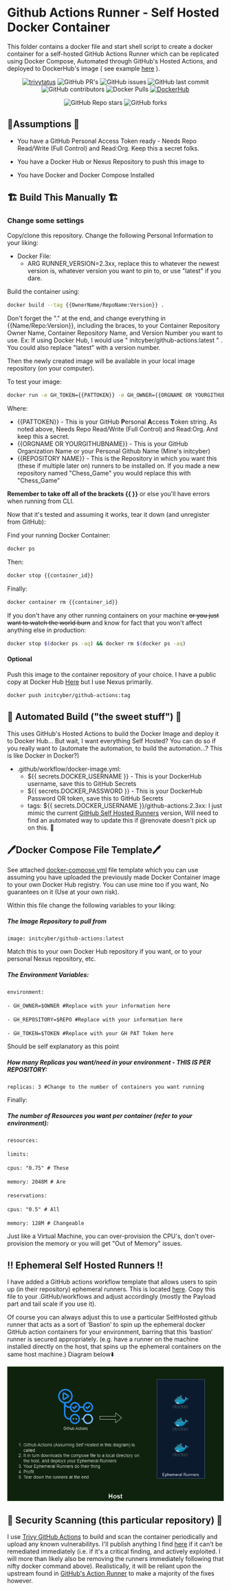 
# Github Actions Runner - Self Hosted Docker Container

This folder contains a docker file and start shell script to create a docker container for a self-hosted GitHub Actions Runner which can be replicated using Docker Compose, Automated through GitHub's Hosted Actions, and deployed to DockerHub's image ( see example [here](https://hub.docker.com/r/initcyber/github-actions/tags) ).

 

<div align='center'>

<a href="https://semgrep.dev/"> <img src="https://img.shields.io/badge/Trivy_status-Monitored-aqua" alt="trivytatus"></a>
![GitHub PR's](https://img.shields.io/github/issues-pr/initcyber/gha-container)
![GitHub issues](https://img.shields.io/github/issues/initcyber/gha-container)
![GitHub last commit](https://img.shields.io/github/last-commit/initcyber/gha-container)
![GitHub contributors](https://img.shields.io/github/contributors/initcyber/gha-container)
![Docker Pulls](https://img.shields.io/docker/pulls/initcyber/github-actions)
<a href="https://hub.docker.com/u/initcyber" target="blank"><img src="https://img.shields.io/badge/dockerhub-images-success.svg?logo=Docker" alt="DockerHub"></a>


</div>

<div align='center'>

![GitHub Repo stars](https://img.shields.io/github/stars/initcyber/gha-container)
![GitHub forks](https://img.shields.io/github/forks/initcyber/gha-container)

 </div>
 
 
 
 

## 🚀Assumptions 🚀

- You have a GitHub Personal Access Token ready - Needs Repo Read/Write (Full Control) and Read:Org. Keep this a secret folks.

- You have a Docker Hub or Nexus Repository to push this image to

- You have Docker and Docker Compose Installed

 

## 🏗️ Build This Manually 🏗️

### Change some settings
Copy/clone this repository. Change the following Personal Information to your liking:

 - Docker File:
	 - ARG RUNNER_VERSION=2.3xx, replace this to whatever the newest version is, whatever version you want to pin to, or use "latest" if you dare.


Build the container using:

```bash
docker build --tag {{OwnerName/RepoName:Version}} . 
```
Don't forget the "." at the end, and change everything in {{Name/Repo:Version}}, including the braces, to your Container Repository Owner Name, Container Repository Name, and Version Number you want to use. 
Ex: If using Docker Hub, I would use " initcyber/github-actions:latest " . You could also replace "latest" with a version number.
 

Then the newly created image will be available in your local image repository (on your computer).

 

To test your image:

 

```bash
docker run -e GH_TOKEN={{PATTOKEN}} -e GH_OWNER={{ORGNAME OR YOURGITHUBNAME}} -e GH_REPOSITORY={{REPOSITORY NAME}} -d {{THE-IMAGE-NAME-THAT-YOU-MADE-EARLIER}}
```
Where:

 - {{PATTOKEN}} - This is your GitHub **P**ersonal **A**ccess **T**oken string. As noted above, Needs Repo Read/Write (Full Control) and Read:Org. And keep this a secret.
 - {{ORGNAME OR YOURGITHUBNAME}} - This is your GitHub Organization Name or your Personal Github Name (Mine's initcyber)
 - {{REPOSITORY NAME}} - This is the Repository in which you want this (these if multiple later on) runners to be installed on. If you made a new repository named "Chess_Game" you would replace this with "Chess_Game"

**Remember to take off all of the brackets {{ }}** or else you'll have errors when running from CLI.

Now that it's tested and assuming it works, tear it down (and unregister from GitHub):

Find your running Docker Container:
```bash
docker ps
```
Then:
```bash
docker stop {{container_id}}
```
Finally:
```bash
docker container rm {{container_id}}
```

If you don't have any other running containers on your machine ~~or you just want to watch the world burn~~ and know for fact that you won't affect anything else in production:
```bash
docker stop $(docker ps -aq) && docker rm $(docker ps -aq)
```

 #### Optional

Push this image to the container repository of your choice. I have a public copy at Docker Hub [Here](https://hub.docker.com/r/initcyber/github-actions) but I use Nexus primarily.

 

```bash
docker push initcyber/github-actions:tag
```

## 🤖 Automated Build ("the sweet stuff") 🤖
This uses GitHub's Hosted Actions to build the Docker Image and deploy it to Docker Hub... But wait, I want everything Self Hosted? You can do so if you really want to (automate the automation, to build the automation...? This is like Docker in Docker?)

 - .github/workflow/docker-image.yml:
	 - ${{ secrets.DOCKER_USERNAME }} - This is your DockerHub username, save this to GitHub Secrets
	 - ${{ secrets.DOCKER_PASSWORD }} - This is your DockerHub Password OR token, save this to GitHub Secrets
	 - tags: ${{ secrets.DOCKER_USERNAME }}/github-actions:2.3xx: I just mimic the current [GitHub Self Hosted Runners](https://github.com/actions/runner/releases/download/) version, Will need to find an automated way to update this if @renovate doesn't pick up on this. 🤞

 




 

## 🖊️Docker Compose File Template🖊️

See attached [docker-compose.yml](https://github.com/initcyber/gha-container/blob/main/docker-compose.yml) file template which you can use assuming you have uploaded the previously made Docker Container image to your own Docker Hub registry. You can use mine too if you want, No guarantees on it (Use at your own risk).

Within this file change the following variables to your liking:
##### The Image Repository to pull from
```
image: initcyber/github-actions:latest 
```
Match this to your own Docker Hub repository if you want, or to your personal Nexus repository, etc.

##### The Environment Variables:
```
environment:

- GH_OWNER=$OWNER #Replace with your information here

- GH_REPOSITORY=$REPO #Replace with your information here

- GH_TOKEN=$TOKEN #Replace with your GH PAT Token here
```
Should be self explanatory as this point

##### How many Replicas you want/need in your environment - THIS IS PER REPOSITORY:
```
replicas: 3 #Change to the number of containers you want running
```
Finally:
##### The number of Resources you want per container (refer to your environment):
```
resources:

limits:

cpus: "0.75" # These

memory: 2048M # Are

reservations:

cpus: "0.5" # All

memory: 128M # Changeable
```
Just like a Virtual Machine, you can over-provision the CPU's, don't over-provision the memory or you will get "Out of Memory" issues.

## ‼️ Ephemeral Self Hosted Runners ‼️ ##
I have added a GitHub actions workflow template that allows users to spin up (in their repository) ephemeral runners. This is located [here](EphemeralRunners(Experimental)/ephemeral-self-hosted-runners.yml). Copy this file to your .GitHub/workflows and adjust accordingly (mostly the Payload part and tail scale if you use it). 

Of course you can always adjust this to use a particular SelfHosted github runner that acts as a sort of ‘Bastion’ to spin up the ephemeral docker GitHub action containers for your environment, barring that this ‘bastion’ runner is secured appropriately. (e.g. have a runner on the machine installed directly on the host, that spins up the ephemeral containers on the same host machine.) Diagram below⬇️ 

![actions](actions.png)
## 👮 Security Scanning (this particular repository) 👮
I use [Trivy GitHub Actions](https://github.com/aquasecurity/trivy-action) to build and scan the container periodically and upload any known vulnerabilitys. I'll publish anything I find [here](https://github.com/initcyber/gha-container/security) if it can't be remediated immediately (i.e. if it's a critical finding, and actively exploited. I will more than likely also be removing the runners immediately following that nifty docker command above). Realistically, it will be reliant upon the upstream found in [GitHub's Action Runner](https://github.com/actions/runner/) to make a majority of the fixes however.